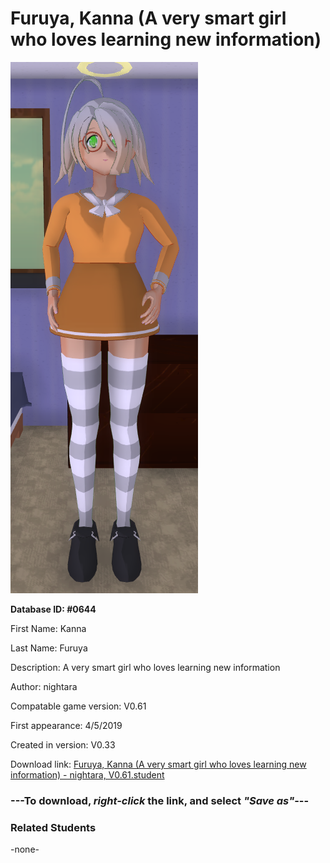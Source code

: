 # Furuya, Kanna (A very smart girl who loves learning new information)

<img src="../../Files/Images/Furuya, Kanna (A very smart girl who loves learning new information).png" title="Furuya, Kanna (A very smart girl who loves learning new information) - nightara, V0.61">

**Database ID: #0644**

First Name: Kanna

Last Name: Furuya

Description: A very smart girl who loves learning new information

Author: nightara

Compatable game version: V0.61

First appearance: 4/5/2019

Created in version: V0.33

Download link: <a href="https://raw.githubusercontent.com/Arbiter1223/Daigaku-Gurashi-Custom-Students/master/Files/Student%20Files/Furuya%2C%20Kanna%20(A%20very%20smart%20girl%20who%20loves%20learning%20new%20information)%20-%20nightara%2C%20V0.61.student">Furuya, Kanna (A very smart girl who loves learning new information) - nightara, V0.61.student</a>

### ---**To download, _right-click_ the link, and select _"Save as"_**---

### Related Students

-none-
